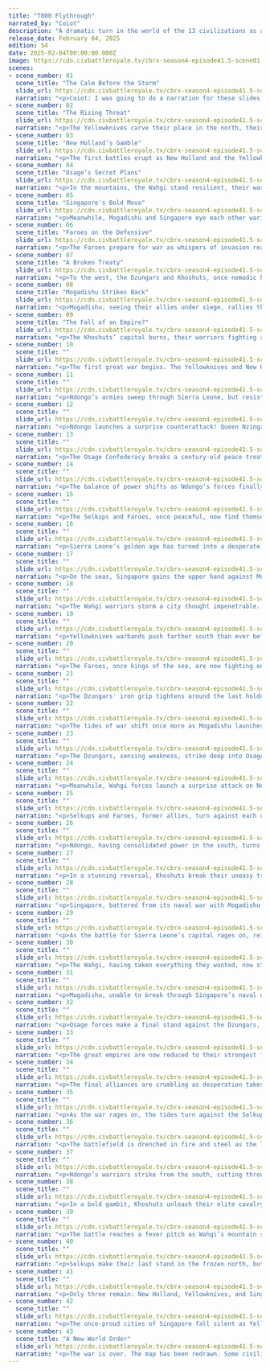 ```yaml
---
title: "T800 Flythrough"
narrated_by: "Coiot"
description: "A dramatic turn in the world of the 13 civilizations as alliances form, betrayals unfold, and a war brews that will change the balance of power forever."
release_date: February 04, 2025
edition: S4
date: 2025-02-04T00:00:00.000Z
image: https://cdn.civbattleroyale.tv/cbrx-season4-episode41.5-scene01.jpeg
scenes:
- scene_number: 01
  scene_title: "The Calm Before the Storm"
  slide_url: https://cdn.civbattleroyale.tv/cbrx-season4-episode41.5-scene01.jpeg
  narration: "<p>Coiot: I was going to do a narration for these slides since the website script requires some text to be present. It has been a few rough work days which left me no time... so enjoy this dumb AI generated slop instead.</p><p>For decades, the world has been at peace, but tensions simmer beneath the surface. Across the oceans, the islanders of Bora Bora and Singapore flourish, their navies dominating the seas. Meanwhile, Mogadishu thrives as a coastal power, its merchants growing wealthy through commerce and diplomacy</p>"
- scene_number: 02
  scene_title: "The Rising Threat"
  slide_url: https://cdn.civbattleroyale.tv/cbrx-season4-episode41.5-scene02.jpeg
  narration: "<p>The Yellowknives carve their place in the north, their warriors hardened by the tundra. To the south, New Holland builds vast trade networks, while Ndongo establishes a mighty kingdom in the heart of the continent. The Khoshuts, nestled between giants, secretly form a defensive pact with Mogadishu. Trade agreements are signed, but both sides know that ink dries faster than trust.</p>"
- scene_number: 03
  scene_title: "New Holland’s Gamble"
  slide_url: https://cdn.civbattleroyale.tv/cbrx-season4-episode41.5-scene03.jpeg
  narration: "<p>The first battles erupt as New Holland and the Yellowknives contest the fertile lands between their growing empires. What begins as a series of border skirmishes soon escalates into full-scale war. New Holland sends explorers deep into Ndongo lands, offering advanced weaponry in exchange for access to key rivers. The Ndongo queen listens, but her warriors remain skeptical.</p>"
- scene_number: 04
  scene_title: "Osage’s Secret Plans"
  slide_url: https://cdn.civbattleroyale.tv/cbrx-season4-episode41.5-scene04.jpeg
  narration: "<p>In the mountains, the Wahgi stand resilient, their warriors defending their territory against all who would seek to claim it. The Osage expand through river valleys, their people forging a stronghold in the heartland. In the shadowed halls of Osage’s capital, emissaries from Selkups and Sierra Leone whisper of a coming storm. An alliance is proposed, but the price may be too steep.</p>"
- scene_number: 05
  scene_title: "Singapore's Bold Move"
  slide_url: https://cdn.civbattleroyale.tv/cbrx-season4-episode41.5-scene05.jpeg
  narration: "<p>Meanwhile, Mogadishu and Singapore eye each other warily, their naval dominance challenged by rival fleets. The trade routes that once united them now spark tension, as each seeks to control the flow of goods and power. Singapore, ever the merchant king, brokers a deal between Wahgi and the Yellowknives. But peace is a fragile thing, and greed an ever-hungry beast.</p>"
- scene_number: 06
  scene_title: "Faroes on the Defensive"
  slide_url: https://cdn.civbattleroyale.tv/cbrx-season4-episode41.5-scene06.jpeg
  narration: "<p>The Faroes prepare for war as whispers of invasion reach their icy shores. A fleet is built, but will it be enough? Ndongo, seeing an opportunity, expands aggressively, its armies marching toward Sierra Leone. The smaller kingdom prepares to defend itself, but it is clear that they stand little chance alone.</p>"
- scene_number: 07
  scene_title: "A Broken Treaty"
  slide_url: https://cdn.civbattleroyale.tv/cbrx-season4-episode41.5-scene07.jpeg
  narration: "<p>To the west, the Dzungars and Khoshuts, once nomadic horsemen, carve out powerful empires. Their cavalry storms across the plains, overwhelming lesser foes and establishing dominance over the steppe. The Dzungars, true to their warrior nature, break a truce with the Khoshuts and march toward their capital. The first battle of the war has begun.</p>"
- scene_number: 08
  scene_title: "Mogadishu Strikes Back"
  slide_url: https://cdn.civbattleroyale.tv/cbrx-season4-episode41.5-scene08.jpeg
  narration: "<p>Mogadishu, seeing their allies under siege, rallies their navy and launches a daring counterattack against the Dzungars' supply lines.</p>"
- scene_number: 09
  scene_title: "The Fall of an Empire?"
  slide_url: https://cdn.civbattleroyale.tv/cbrx-season4-episode41.5-scene09.jpeg
  narration: "<p>The Khoshuts’ capital burns, their warriors fighting a desperate battle in the streets. Reinforcements from Singapore are days away. Will they last that long?</p>"
- scene_number: 10
  scene_title: ""
  slide_url: https://cdn.civbattleroyale.tv/cbrx-season4-episode41.5-scene10.jpeg
  narration: "<p>The first great war begins. The Yellowknives and New Holland clash in brutal battles, neither willing to surrender. Singapore and Mogadishu engage in fierce naval duels, their fleets battling for control of the seas. Mogadishu’s navy intercepts an invasion force. The battle rages across the waves, but victory is uncertain.</p>"
- scene_number: 11
  scene_title: ""
  slide_url: https://cdn.civbattleroyale.tv/cbrx-season4-episode41.5-scene11.jpeg
  narration: "<p>Ndongo’s armies sweep through Sierra Leone, but resistance is stronger than expected. The besieged kingdom fights with desperation, refusing to be erased from history without a struggle.</p>"
- scene_number: 12
  scene_title: ""
  slide_url: https://cdn.civbattleroyale.tv/cbrx-season4-episode41.5-scene12.jpeg
  narration: "<p>Ndongo launches a surprise counterattack! Queen Nzinga’s warriors reclaim lost territory in a stunning reversal.</p>"
- scene_number: 13
  scene_title: ""
  slide_url: https://cdn.civbattleroyale.tv/cbrx-season4-episode41.5-scene13.jpeg
  narration: "<p>The Osage Confederacy breaks a century-old peace treaty. The war for the plains has begun.</p>"
- scene_number: 14
  scene_title: ""
  slide_url: https://cdn.civbattleroyale.tv/cbrx-season4-episode41.5-scene14.jpeg
  narration: "<p>The balance of power shifts as Ndongo’s forces finally breach the walls of Sierra Leone’s capital. The kingdom falls, its survivors scattering into the wilderness. Ndongo solidifies its control over the region.</p>"
- scene_number: 15
  scene_title: ""
  slide_url: https://cdn.civbattleroyale.tv/cbrx-season4-episode41.5-scene15.jpeg
  narration: "<p>The Selkups and Faroes, once peaceful, now find themselves dragged into conflict. Their lands, rich in resources, are too valuable to remain untouched. The frozen north becomes a battleground. The Selkups brace for invasion. Their warriors, clad in furs and armed with iron, prepare to defend their frozen homeland.</p>"
- scene_number: 16
  scene_title: ""
  slide_url: https://cdn.civbattleroyale.tv/cbrx-season4-episode41.5-scene16.jpeg
  narration: "<p>Sierra Leone’s golden age has turned into a desperate fight for survival. Their once-thriving capital is now a battleground.</p>"
- scene_number: 17
  scene_title: ""
  slide_url: https://cdn.civbattleroyale.tv/cbrx-season4-episode41.5-scene17.jpeg
  narration: "<p>On the seas, Singapore gains the upper hand against Mogadishu, securing dominance over key trade routes. With newfound power, they look toward expansion, setting their sights on the scattered islands of Bora Bora.</p>"
- scene_number: 18
  scene_title: ""
  slide_url: https://cdn.civbattleroyale.tv/cbrx-season4-episode41.5-scene18.jpeg
  narration: "<p>The Wahgi warriors storm a city thought impenetrable. Their arrival signals a shift in power.</p>"
- scene_number: 19
  scene_title: ""
  slide_url: https://cdn.civbattleroyale.tv/cbrx-season4-episode41.5-scene19.jpeg
  narration: "<p>Yellowknives warbands push farther south than ever before. The tundra is no longer their prison—it is their launching ground.</p>"
- scene_number: 20
  scene_title: ""
  slide_url: https://cdn.civbattleroyale.tv/cbrx-season4-episode41.5-scene20.jpeg
  narration: "<p>The Faroes, once kings of the sea, are now fighting on land. The transition is proving… difficult.</p>"
- scene_number: 21
  scene_title: ""
  slide_url: https://cdn.civbattleroyale.tv/cbrx-season4-episode41.5-scene21.jpeg
  narration: "<p>The Dzungars' iron grip tightens around the last holdouts of resistance. The steppe belongs to them now.</p>"
- scene_number: 22
  scene_title: ""
  slide_url: https://cdn.civbattleroyale.tv/cbrx-season4-episode41.5-scene22.jpeg
  narration: "<p>The tides of war shift once more as Mogadishu launches a daring naval invasion against Singapore, attempting to break their stranglehold on the eastern seas. However, Singapore’s fleet is prepared, and the battle descends into a brutal war of attrition on the high seas.</p>"
- scene_number: 23
  scene_title: ""
  slide_url: https://cdn.civbattleroyale.tv/cbrx-season4-episode41.5-scene23.jpeg
  narration: "<p>The Dzungars, sensing weakness, strike deep into Osage territory, attempting to seize their heartland in a swift assault. The Osage, though outnumbered, mount a fierce defense, turning their river valleys into death traps for the invaders.</p>"
- scene_number: 24
  scene_title: ""
  slide_url: https://cdn.civbattleroyale.tv/cbrx-season4-episode41.5-scene24.jpeg
  narration: "<p>Meanwhile, Wahgi forces launch a surprise attack on New Holland’s western frontier, hoping to cripple their industrial heartland. The Dutch, however, prove resilient, and the battle turns into a grinding war of attrition.</p>"
- scene_number: 25
  scene_title: ""
  slide_url: https://cdn.civbattleroyale.tv/cbrx-season4-episode41.5-scene25.jpeg
  narration: "<p>Selkups and Faroes, former allies, turn against each other in a desperate struggle for dominance in the frozen north. As winter sets in, their forces are locked in an unforgiving stalemate, with neither side willing to yield.</p>"
- scene_number: 26
  scene_title: ""
  slide_url: https://cdn.civbattleroyale.tv/cbrx-season4-episode41.5-scene26.jpeg
  narration: "<p>Ndongo, having consolidated power in the south, turns its attention toward Sierra Leone, seeking to eliminate their longtime rival once and for all. A massive siege begins, with Sierra Leone’s capital surrounded by overwhelming force.</p>"
- scene_number: 27
  scene_title: ""
  slide_url: https://cdn.civbattleroyale.tv/cbrx-season4-episode41.5-scene27.jpeg
  narration: "<p>In a stunning reversal, Khoshuts break their uneasy truce with the Bora Bora forces and storm their island strongholds. The once-peaceful archipelago is engulfed in flames as Khoshut warriors fight their way through narrow jungle passes.</p>"
- scene_number: 28
  scene_title: ""
  slide_url: https://cdn.civbattleroyale.tv/cbrx-season4-episode41.5-scene28.jpeg
  narration: "<p>Singapore, battered from its naval war with Mogadishu, turns inward, fortifying its core cities. The leadership debates whether to continue fighting or seek allies in the growing chaos. Meanwhile, Yellowknives expand their reach, absorbing smaller remnants of fallen civilizations.</p>"
- scene_number: 29
  scene_title: ""
  slide_url: https://cdn.civbattleroyale.tv/cbrx-season4-episode41.5-scene29.jpeg
  narration: "<p>As the battle for Sierra Leone’s capital rages on, reinforcements from the Dzungars arrive unexpectedly. Instead of aiding the defenders, they attack, seeking to claim the city for themselves. Sierra Leone is now besieged on all sides.</p>"
- scene_number: 30
  scene_title: ""
  slide_url: https://cdn.civbattleroyale.tv/cbrx-season4-episode41.5-scene30.jpeg
  narration: "<p>The Wahgi, having taken everything they wanted, now stand at a crossroads. Will they be conquerors or caretakers?</p>"
- scene_number: 31
  scene_title: ""
  slide_url: https://cdn.civbattleroyale.tv/cbrx-season4-episode41.5-scene31.jpeg
  narration: "<p>Mogadishu, unable to break through Singapore’s naval defenses, launches a desperate land offensive instead. The move backfires as their supply lines stretch too thin, leaving them vulnerable to counterattacks from an unexpected coalition of Khoshuts and Bora Bora survivors.</p>"
- scene_number: 32
  scene_title: ""
  slide_url: https://cdn.civbattleroyale.tv/cbrx-season4-episode41.5-scene32.jpeg
  narration: "<p>Osage forces make a final stand against the Dzungars, but their lines are breaking. With reinforcements unlikely, they retreat into the forests, hoping to wage a guerrilla war. Meanwhile, the Dzungars turn their sights toward the rapidly expanding Yellowknives empire.</p>"
- scene_number: 33
  scene_title: ""
  slide_url: https://cdn.civbattleroyale.tv/cbrx-season4-episode41.5-scene33.jpeg
  narration: "<p>The great empires are now reduced to their strongest factions. Singapore, Ndongo, New Holland, and Yellowknives stand among the last true powers, while the remaining civilizations either fall in line or face destruction. The world is heading for its final, climactic showdown.</p>"
- scene_number: 34
  scene_title: ""
  slide_url: https://cdn.civbattleroyale.tv/cbrx-season4-episode41.5-scene34.jpeg
  narration: "<p>The final alliances are crumbling as desperation takes hold. Singapore and Mogadishu launch a coordinated strike against Ndongo, hoping to eliminate a powerful contender. But Ndongo is prepared, countering with devastating force and pushing their attackers back. The battlefield is becoming a graveyard of fallen empires.</p>"
- scene_number: 35
  scene_title: ""
  slide_url: https://cdn.civbattleroyale.tv/cbrx-season4-episode41.5-scene35.jpeg
  narration: "<p>As the war rages on, the tides turn against the Selkups. Their remaining forces are driven into the icy wastes, leaving them vulnerable to a swift and brutal end. Meanwhile, New Holland and Yellowknives engage in a brutal clash, neither willing to give an inch. The world is on the brink of its final reckoning.</p>"
- scene_number: 36
  scene_title: ""
  slide_url: https://cdn.civbattleroyale.tv/cbrx-season4-episode41.5-scene36.jpeg
  narration: "<p>The battlefield is drenched in fire and steel as the last great war erupts. The Selkups, holding onto their icy strongholds, mount a desperate defense against the relentless march of New Holland’s disciplined forces. Meanwhile, the Osage and Wahgi form a fragile alliance, pushing back against the ever-expanding reach of the Yellowknives.</p>"
- scene_number: 37
  scene_title: ""
  slide_url: https://cdn.civbattleroyale.tv/cbrx-season4-episode41.5-scene37.jpeg
  narration: "<p>Ndongo’s warriors strike from the south, cutting through the remnants of Sierra Leone’s battered army. The once-thriving coastal empire now finds itself on the brink of annihilation, its last city under siege from all sides. The Dzungars, ever opportunistic, exploit the chaos to raid supply lines, but they soon find themselves surrounded by Mogadishu’s naval superiority.</p>"
- scene_number: 38
  scene_title: ""
  slide_url: https://cdn.civbattleroyale.tv/cbrx-season4-episode41.5-scene38.jpeg
  narration: "<p>In a bold gambit, Khoshuts unleash their elite cavalry upon the unsuspecting forces of Bora Bora, hoping to take control of key islands. However, Singapore’s advanced fortifications prove too much, repelling the invaders and shifting the momentum in their favor. The tides of war continue to shift, but fewer stand to claim the final prize.</p>"
- scene_number: 39
  scene_title: ""
  slide_url: https://cdn.civbattleroyale.tv/cbrx-season4-episode41.5-scene39.jpeg
  narration: "<p>The battle reaches a fever pitch as Wahgi’s mountain strongholds fall to Yellowknives’ unyielding assault. New Holland, sensing weakness, betrays its former allies and launches a surprise attack on the Osage heartland. Chaos reigns as the final contenders struggle to seize control of the world.</p>"
- scene_number: 40
  scene_title: ""
  slide_url: https://cdn.civbattleroyale.tv/cbrx-season4-episode41.5-scene40.jpeg
  narration: "<p>Selkups make their last stand in the frozen north, but they are outmatched. As their cities burn, Ndongo and Khoshuts fight for dominance in the central plains. The once-mighty Dzungars are no more, their people scattered to the wind. The war has become a battle of attrition, and only the strongest will endure.</p>"
- scene_number: 41
  scene_title: ""
  slide_url: https://cdn.civbattleroyale.tv/cbrx-season4-episode41.5-scene41.jpeg
  narration: "<p>Only three remain: New Holland, Yellowknives, and Singapore. Singapore, ever the cunning survivor, brokers a temporary truce with Yellowknives to turn their combined strength against New Holland. The Dutch resistance crumbles, their empire reduced to ruins. But just as Singapore moves to claim victory, Yellowknives betrays them in a decisive final strike</p>"
- scene_number: 42
  scene_title: ""
  slide_url: https://cdn.civbattleroyale.tv/cbrx-season4-episode41.5-scene42.jpeg
  narration: "<p>The once-proud cities of Singapore fall silent as Yellowknives’ forces march through their streets. The battlefield is eerily still. After countless betrayals, broken alliances, and devastating wars, only one civilization remains standing. The Yellowknives, battered but unbroken, have conquered the world.</p>"
- scene_number: 43
  scene_title: "A New World Order"
  slide_url: https://cdn.civbattleroyale.tv/cbrx-season4-episode41.5-scene43.jpeg
  narration: "<p>The war is over. The map has been redrawn. Some civilizations stand victorious, while others fade into history. But the world will never be the same.</p><p>Next time: The final battles begin. Who will rise? Who will fall? And will anyone remain to tell the tale? Find out in the next episode of Civ Battle Royale!</p>"
---
```

